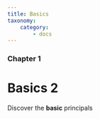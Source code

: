 ```yaml
---
title: Basics
taxonomy:
    category:
        - docs
---
```


### Chapter 1

# Basics 2

Discover the **basic** principals
